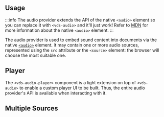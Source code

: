 ## Usage

:::info
The audio provider extends the API of the native `<audio>` element so you can replace
it with `<vds-audio>` and it'll just work! Refer to [MDN](https://developer.mozilla.org/en-US/docs/Web/HTML/Element/audio)
for more information about the native `<audio>` element.
:::

The audio provider is used to embed sound content into documents via the native
[`<audio>`](https://developer.mozilla.org/en-US/docs/Web/HTML/Element/audio) element. It may
contain one or more audio sources, represented using the `src` attribute or the `<source>` element:
the browser will choose the most suitable one.

<slot name="usage" />

## Player

The `<vds-audio-player>` component is a light extension on top of `<vds-audio>` to enable a custom player UI
to be built. Thus, the entire audio provider's API is available when interacting with it.

<slot name="player" />

## Multiple Sources

<slot name="multiple-sources" />
